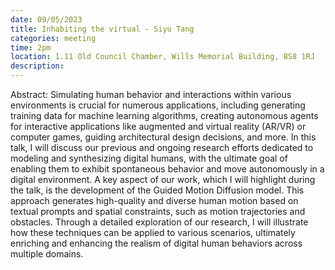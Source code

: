 ```yaml
---
date: 09/05/2023
title: Inhabiting the virtual - Siyu Tang
categories: meeting
time: 2pm
location: 1.11 Old Council Chamber, Wills Memorial Building, BS8 1RJ
description:
---
```

Abstract: Simulating human behavior and interactions within various environments is crucial for numerous applications, including generating training data for machine learning algorithms, creating autonomous agents for interactive applications like augmented and virtual reality (AR/VR) or computer games, guiding architectural design decisions, and more. In this talk, I will discuss our previous and ongoing research efforts dedicated to modeling and synthesizing digital humans, with the ultimate goal of enabling them to exhibit spontaneous behavior and move autonomously in a digital environment. A key aspect of our work, which I will highlight during the talk, is the development of the Guided Motion Diffusion model. This approach generates high-quality and diverse human motion based on textual prompts and spatial constraints, such as motion trajectories and obstacles. Through a detailed exploration of our research, I will illustrate how these techniques can be applied to various scenarios, ultimately enriching and enhancing the realism of digital human behaviors across multiple domains.
